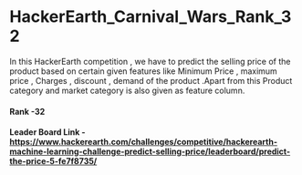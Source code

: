 # HackerEarth_Carnival_Wars_Rank_32

In this HackerEarth competition , we have to predict the selling price of the product based on certain given features like Minimum Price , maximum price  , Charges , discount , demand of the product .Apart from this Product category and market category is also given as feature column.

#### Rank -32

#### Leader Board Link - https://www.hackerearth.com/challenges/competitive/hackerearth-machine-learning-challenge-predict-selling-price/leaderboard/predict-the-price-5-fe7f8735/

